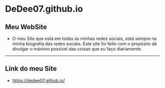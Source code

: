 # DeDee07.github.io
## Meu WebSite
- O meu Site que está em todas as minhas redes sociais, está sempre na minha biografia das redes sociais. Este site foi feito com o propósito de divulgar o máximo possível das coisas que eu faço diariamente.

---

## Link do meu Site

- https://dedee07.github.io/
